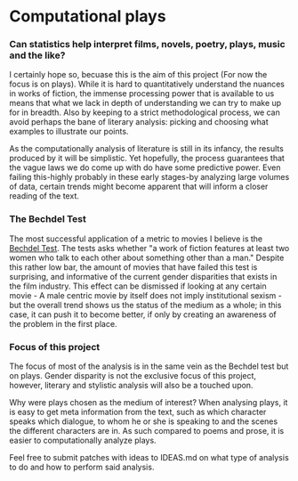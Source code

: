 # Computational plays

### Can statistics help interpret films, novels, poetry, plays, music and the like? 

I certainly hope so, becuase this is the aim of this project (For now the focus is on plays). While it is hard to quantitatively understand the nuances in works of fiction, the immense processing power that is available to us means that what we lack in depth of understanding we can try to make up for in breadth. Also by keeping to a strict methodological process, we can avoid perhaps the bane of literary analysis: picking and choosing what examples to illustrate our points. 


As the computationally analysis of literature is still in its infancy, the results produced by it will be simplistic. Yet hopefully, the process guarantees that the vague laws we do come up with do have some predictive power.
Even failing this-highly probably in these early stages-by analyzing large volumes of data, certain trends might become apparent that will inform a closer reading of the text.

### The Bechdel Test

The most successful application of a metric to movies I believe is the [Bechdel Test](https://en.wikipedia.org/wiki/Bechdel_test). The tests asks whether "a work of fiction features at least two women who talk to each other about something other than a man." Despite this rather low bar, the amount of movies that have failed this test is surprising, and informative of the current gender disparities that exists in the film industry. This effect can be dismissed if looking at any certain movie - A male centric movie by itself does not imply institutional sexism - but the overall trend shows us the status of the medium as a whole; in this case, it can push it to become better, if only by creating an awareness of the problem in the first place.

### Focus of this project
The focus of most of the analysis is in the same vein as the Bechdel test but on plays. Gender disparity is not the exclusive focus of this project, however, literary and stylistic analysis will also be a touched upon.

Why were plays chosen as the medium of interest? When analysing plays, it is easy to get meta information from the text, such as which character speaks which dialogue, to whom he or she is speaking to and the scenes the different characters are in. As such compared to poems and prose, it is easier to computationally analyze plays.

Feel free to submit patches with ideas to IDEAS.md on what type of analysis to do and how to perform said analysis.
